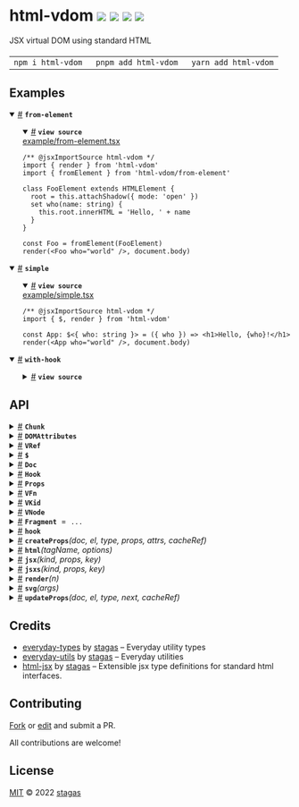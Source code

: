 <h1>
html-vdom <a href="https://npmjs.org/package/html-vdom"><img src="https://img.shields.io/badge/npm-v2.2.0-F00.svg?colorA=000"/></a> <a href="src"><img src="https://img.shields.io/badge/loc-507-FFF.svg?colorA=000"/></a> <a href="https://cdn.jsdelivr.net/npm/html-vdom@2.2.0/dist/html-vdom.min.js"><img src="https://img.shields.io/badge/brotli-2.3K-333.svg?colorA=000"/></a> <a href="LICENSE"><img src="https://img.shields.io/badge/license-MIT-F0B.svg?colorA=000"/></a>
</h1>

<p></p>

JSX virtual DOM using standard HTML

<h4>
<table><tr><td title="Triple click to select and copy paste">
<code>npm i html-vdom </code>
</td><td title="Triple click to select and copy paste">
<code>pnpm add html-vdom </code>
</td><td title="Triple click to select and copy paste">
<code>yarn add html-vdom</code>
</td></tr></table>
</h4>

## Examples

<details id="example$from-element" title="from-element" open><summary><span><a href="#example$from-element">#</a></span>  <code><strong>from-element</strong></code></summary>  <ul>    <details id="source$from-element" title="from-element source code" open><summary><span><a href="#source$from-element">#</a></span>  <code><strong>view source</strong></code></summary>  <a href="example/from-element.tsx">example/from-element.tsx</a>  <p>

```tsx
/** @jsxImportSource html-vdom */
import { render } from 'html-vdom'
import { fromElement } from 'html-vdom/from-element'

class FooElement extends HTMLElement {
  root = this.attachShadow({ mode: 'open' })
  set who(name: string) {
    this.root.innerHTML = 'Hello, ' + name
  }
}

const Foo = fromElement(FooElement)
render(<Foo who="world" />, document.body)
```

</p>
</details></ul></details><details id="example$simple" title="simple" open><summary><span><a href="#example$simple">#</a></span>  <code><strong>simple</strong></code></summary>  <ul>    <details id="source$simple" title="simple source code" open><summary><span><a href="#source$simple">#</a></span>  <code><strong>view source</strong></code></summary>  <a href="example/simple.tsx">example/simple.tsx</a>  <p>

```tsx
/** @jsxImportSource html-vdom */
import { $, render } from 'html-vdom'

const App: $<{ who: string }> = ({ who }) => <h1>Hello, {who}!</h1>
render(<App who="world" />, document.body)
```

</p>
</details></ul></details><details id="example$with-hook" title="with-hook" open><summary><span><a href="#example$with-hook">#</a></span>  <code><strong>with-hook</strong></code></summary>  <ul>    <details id="source$with-hook" title="with-hook source code" ><summary><span><a href="#source$with-hook">#</a></span>  <code><strong>view source</strong></code></summary>  <a href="example/with-hook.tsx">example/with-hook.tsx</a>  <p>

```tsx
/** @jsxImportSource html-vdom */
import { $, Hook, hook, render } from 'html-vdom'

let greeting = 'Hello'
let update: Hook

const App: $<{ who: string }> = ({ who }) => {
  update = hook
  return <h1>{greeting}, {who}!</h1>
}

render(<App who="world" />, document.body)

setTimeout(() => {
  greeting = 'Hiya'
  update()
}, 500)
```

</p>
</details></ul></details>

## API

<p>  <details id="Chunk$61" title="Class" ><summary><span><a href="#Chunk$61">#</a></span>  <code><strong>Chunk</strong></code>    </summary>  <a href="src/jsx-runtime.ts#L126">src/jsx-runtime.ts#L126</a>  <ul>        <p>  <details id="constructor$62" title="Constructor" ><summary><span><a href="#constructor$62">#</a></span>  <code><strong>constructor</strong></code><em>(arrayLength)</em>    </summary>    <ul>    <p>  <details id="new Chunk$63" title="ConstructorSignature" ><summary><span><a href="#new Chunk$63">#</a></span>  <code><strong>new Chunk</strong></code><em>()</em>    </summary>    <ul><p><a href="#Chunk$61">Chunk</a></p>      <p>  <details id="arrayLength$64" title="Parameter" ><summary><span><a href="#arrayLength$64">#</a></span>  <code><strong>arrayLength</strong></code>    </summary>    <ul><p>number</p>        </ul></details></p>  </ul></details></p>    </ul></details><details id="dom$66" title="Property" ><summary><span><a href="#dom$66">#</a></span>  <code><strong>dom</strong></code>  <span><span>&nbsp;=&nbsp;</span>  <code>[]</code></span>  </summary>  <a href="src/jsx-runtime.ts#L128">src/jsx-runtime.ts#L128</a>  <ul><p><span>El</span>  []</p>        </ul></details><details id="firstChild$65" title="Property" ><summary><span><a href="#firstChild$65">#</a></span>  <code><strong>firstChild</strong></code>    </summary>  <a href="src/jsx-runtime.ts#L127">src/jsx-runtime.ts#L127</a>  <ul><p>any</p>        </ul></details><details id="last$67" title="Accessor" ><summary><span><a href="#last$67">#</a></span>  <code><strong>last</strong></code>    </summary>  <a href="src/jsx-runtime.ts#L129">src/jsx-runtime.ts#L129</a>  <ul>        </ul></details><details id="nextSibling$69" title="Accessor" ><summary><span><a href="#nextSibling$69">#</a></span>  <code><strong>nextSibling</strong></code>    </summary>  <a href="src/jsx-runtime.ts#L132">src/jsx-runtime.ts#L132</a>  <ul>        </ul></details><details id="after$74" title="Method" ><summary><span><a href="#after$74">#</a></span>  <code><strong>after</strong></code><em>(x)</em>    </summary>  <a href="src/jsx-runtime.ts#L141">src/jsx-runtime.ts#L141</a>  <ul>    <p>    <details id="x$76" title="Parameter" ><summary><span><a href="#x$76">#</a></span>  <code><strong>x</strong></code>    </summary>    <ul><p><span>Node</span></p>        </ul></details>  <p><strong>after</strong><em>(x)</em>  &nbsp;=&gt;  <ul>void</ul></p></p>    </ul></details><details id="appendChild$71" title="Method" ><summary><span><a href="#appendChild$71">#</a></span>  <code><strong>appendChild</strong></code><em>(x)</em>    </summary>  <a href="src/jsx-runtime.ts#L138">src/jsx-runtime.ts#L138</a>  <ul>    <p>    <details id="x$73" title="Parameter" ><summary><span><a href="#x$73">#</a></span>  <code><strong>x</strong></code>    </summary>    <ul><p>any</p>        </ul></details>  <p><strong>appendChild</strong><em>(x)</em>  &nbsp;=&gt;  <ul>void</ul></p></p>    </ul></details><details id="remove$79" title="Method" ><summary><span><a href="#remove$79">#</a></span>  <code><strong>remove</strong></code><em>()</em>    </summary>  <a href="src/jsx-runtime.ts#L147">src/jsx-runtime.ts#L147</a>  <ul>    <p>      <p><strong>remove</strong><em>()</em>  &nbsp;=&gt;  <ul>void</ul></p></p>    </ul></details><details id="removeChild$81" title="Method" ><summary><span><a href="#removeChild$81">#</a></span>  <code><strong>removeChild</strong></code><em>(x)</em>    </summary>  <a href="src/jsx-runtime.ts#L154">src/jsx-runtime.ts#L154</a>  <ul>    <p>    <details id="x$83" title="Parameter" ><summary><span><a href="#x$83">#</a></span>  <code><strong>x</strong></code>    </summary>    <ul><p>any</p>        </ul></details>  <p><strong>removeChild</strong><em>(x)</em>  &nbsp;=&gt;  <ul>void</ul></p></p>    </ul></details><details id="save$77" title="Method" ><summary><span><a href="#save$77">#</a></span>  <code><strong>save</strong></code><em>()</em>    </summary>  <a href="src/jsx-runtime.ts#L144">src/jsx-runtime.ts#L144</a>  <ul>    <p>      <p><strong>save</strong><em>()</em>  &nbsp;=&gt;  <ul>void</ul></p></p>    </ul></details></p></ul></details><details id="DOMAttributes$109" title="Interface" ><summary><span><a href="#DOMAttributes$109">#</a></span>  <code><strong>DOMAttributes</strong></code>    </summary>  <a href="src/jsx-runtime.ts#L10">src/jsx-runtime.ts#L10</a>  <ul>        <p>  <details id="innerHTML$123" title="Property" ><summary><span><a href="#innerHTML$123">#</a></span>  <code><strong>innerHTML</strong></code>     &ndash; Sets the <code>innerHTML</code> of an element to the <strong>exact</strong> string <strong>without</strong> escaping.</summary>  <a href="src/jsx-runtime.ts#L65">src/jsx-runtime.ts#L65</a>  <ul><p>string</p>        </ul></details><details id="onref$112" title="Method" ><summary><span><a href="#onref$112">#</a></span>  <code><strong>onref</strong></code><em>(el)</em>     &ndash; Custom hook for when element is created.</summary>  <a href="src/jsx-runtime.ts#L49">src/jsx-runtime.ts#L49</a>  <ul>    <p>    <details id="el$114" title="Parameter" ><summary><span><a href="#el$114">#</a></span>  <code><strong>el</strong></code>    </summary>    <ul><p>any</p>        </ul></details>  <p><strong>onref</strong><em>(el)</em>  &nbsp;=&gt;  <ul>void | <details id="__type$115" title="Function" ><summary><span><a href="#__type$115">#</a></span>  <em>()</em>    </summary>    <ul>    <p>      <p><strong></strong><em>()</em>  &nbsp;=&gt;  <ul>void</ul></p></p>    </ul></details></ul></p></p>    </ul></details><details id="onunref$117" title="Method" ><summary><span><a href="#onunref$117">#</a></span>  <code><strong>onunref</strong></code><em>(el)</em>     &ndash; Custom hook for when element is removed.</summary>  <a href="src/jsx-runtime.ts#L54">src/jsx-runtime.ts#L54</a>  <ul>    <p>    <details id="el$119" title="Parameter" ><summary><span><a href="#el$119">#</a></span>  <code><strong>el</strong></code>    </summary>    <ul><p>any</p>        </ul></details>  <p><strong>onunref</strong><em>(el)</em>  &nbsp;=&gt;  <ul>void | <details id="__type$120" title="Function" ><summary><span><a href="#__type$120">#</a></span>  <em>()</em>    </summary>    <ul>    <p>      <p><strong></strong><em>()</em>  &nbsp;=&gt;  <ul>void</ul></p></p>    </ul></details></ul></p></p>    </ul></details></p></ul></details><details id="VRef$31" title="Interface" ><summary><span><a href="#VRef$31">#</a></span>  <code><strong>VRef</strong></code>    </summary>  <a href="src/jsx-runtime.ts#L77">src/jsx-runtime.ts#L77</a>  <ul>        <p>  <details id="current$32" title="Property" ><summary><span><a href="#current$32">#</a></span>  <code><strong>current</strong></code>    </summary>  <a href="src/jsx-runtime.ts#L78">src/jsx-runtime.ts#L78</a>  <ul><p><code>null</code> | void | <a href="#T$33">T</a></p>        </ul></details></p></ul></details><details id="$$24" title="TypeAlias" ><summary><span><a href="#$$24">#</a></span>  <code><strong>$</strong></code>    </summary>  <a href="src/jsx-runtime.ts#L75">src/jsx-runtime.ts#L75</a>  <ul><p><details id="__type$25" title="Function" ><summary><span><a href="#__type$25">#</a></span>  <em>(props)</em>    </summary>    <ul>    <p>    <details id="props$27" title="Parameter" ><summary><span><a href="#props$27">#</a></span>  <code><strong>props</strong></code>    </summary>    <ul><p><a href="#T$30">T</a> &amp; {<p>  <details id="children$29" title="Property" ><summary><span><a href="#children$29">#</a></span>  <code><strong>children</strong></code>    </summary>  <a href="src/jsx-runtime.ts#L75">src/jsx-runtime.ts#L75</a>  <ul><p>any</p>        </ul></details></p>}</p>        </ul></details>  <p><strong></strong><em>(props)</em>  &nbsp;=&gt;  <ul><span>JSX.Element</span></ul></p></p>    </ul></details></p>        </ul></details><details id="Doc$34" title="TypeAlias" ><summary><span><a href="#Doc$34">#</a></span>  <code><strong>Doc</strong></code>    </summary>  <a href="src/jsx-runtime.ts#L82">src/jsx-runtime.ts#L82</a>  <ul><p><details id="__type$35" title="Function" ><summary><span><a href="#__type$35">#</a></span>  <em>(tag, opts)</em>    </summary>    <ul>    <p>    <details id="tag$37" title="Parameter" ><summary><span><a href="#tag$37">#</a></span>  <code><strong>tag</strong></code>    </summary>    <ul><p>string</p>        </ul></details><details id="opts$38" title="Parameter" ><summary><span><a href="#opts$38">#</a></span>  <code><strong>opts</strong></code>    </summary>    <ul><p><span>ElementCreationOptions</span></p>        </ul></details>  <p><strong></strong><em>(tag, opts)</em>  &nbsp;=&gt;  <ul><span>Element</span></ul></p></p>    </ul></details></p>        </ul></details><details id="Hook$44" title="TypeAlias" ><summary><span><a href="#Hook$44">#</a></span>  <code><strong>Hook</strong></code>    </summary>  <a href="src/jsx-runtime.ts#L98">src/jsx-runtime.ts#L98</a>  <ul><p><span>Fn</span> &amp; {<p>  <details id="fn$46" title="Property" ><summary><span><a href="#fn$46">#</a></span>  <code><strong>fn</strong></code>    </summary>  <a href="src/jsx-runtime.ts#L98">src/jsx-runtime.ts#L98</a>  <ul><p><span>Fn</span></p>        </ul></details><details id="onremove$47" title="Property" ><summary><span><a href="#onremove$47">#</a></span>  <code><strong>onremove</strong></code>    </summary>  <a href="src/jsx-runtime.ts#L98">src/jsx-runtime.ts#L98</a>  <ul><p><span>Fn</span></p>        </ul></details></p>} &amp; <span>Record</span>&lt;string, any&gt;</p>        </ul></details><details id="Props$48" title="TypeAlias" ><summary><span><a href="#Props$48">#</a></span>  <code><strong>Props</strong></code>    </summary>  <a href="src/jsx-runtime.ts#L99">src/jsx-runtime.ts#L99</a>  <ul><p><span>Record</span>&lt;string, any&gt;</p>        </ul></details><details id="VFn$39" title="TypeAlias" ><summary><span><a href="#VFn$39">#</a></span>  <code><strong>VFn</strong></code>    </summary>  <a href="src/jsx-runtime.ts#L83">src/jsx-runtime.ts#L83</a>  <ul><p><details id="__type$40" title="Function" ><summary><span><a href="#__type$40">#</a></span>  <em>(props)</em>    </summary>    <ul>    <p>    <details id="props$42" title="Parameter" ><summary><span><a href="#props$42">#</a></span>  <code><strong>props</strong></code>    </summary>    <ul><p>any</p>        </ul></details>  <p><strong></strong><em>(props)</em>  &nbsp;=&gt;  <ul><a href="#VKid$43">VKid</a></ul></p></p>    </ul></details></p>        </ul></details><details id="VKid$43" title="TypeAlias" ><summary><span><a href="#VKid$43">#</a></span>  <code><strong>VKid</strong></code>    </summary>  <a href="src/jsx-runtime.ts#L84">src/jsx-runtime.ts#L84</a>  <ul><p><span>VKids</span> | <a href="#VNode$84">VNode</a>&lt;any&gt; | string | number | boolean | <code>null</code> | undefined | void</p>        </ul></details><details id="VNode$84" title="TypeAlias" ><summary><span><a href="#VNode$84">#</a></span>  <code><strong>VNode</strong></code>    </summary>  <a href="src/jsx-runtime.ts#L100">src/jsx-runtime.ts#L100</a>  <ul><p>{<p>  <details id="hook$89" title="Property" ><summary><span><a href="#hook$89">#</a></span>  <code><strong>hook</strong></code>    </summary>  <a href="src/jsx-runtime.ts#L104">src/jsx-runtime.ts#L104</a>  <ul><p><a href="#Hook$44">Hook</a></p>        </ul></details><details id="keep$90" title="Property" ><summary><span><a href="#keep$90">#</a></span>  <code><strong>keep</strong></code>    </summary>  <a href="src/jsx-runtime.ts#L105">src/jsx-runtime.ts#L105</a>  <ul><p>boolean</p>        </ul></details><details id="key$88" title="Property" ><summary><span><a href="#key$88">#</a></span>  <code><strong>key</strong></code>    </summary>  <a href="src/jsx-runtime.ts#L103">src/jsx-runtime.ts#L103</a>  <ul><p>string</p>        </ul></details><details id="kind$86" title="Property" ><summary><span><a href="#kind$86">#</a></span>  <code><strong>kind</strong></code>    </summary>  <a href="src/jsx-runtime.ts#L101">src/jsx-runtime.ts#L101</a>  <ul><p><a href="#T$93">T</a></p>        </ul></details><details id="props$87" title="Property" ><summary><span><a href="#props$87">#</a></span>  <code><strong>props</strong></code>    </summary>  <a href="src/jsx-runtime.ts#L102">src/jsx-runtime.ts#L102</a>  <ul><p><a href="#Props$48">Props</a></p>        </ul></details><details id="onunref$91" title="Method" ><summary><span><a href="#onunref$91">#</a></span>  <code><strong>onunref</strong></code><em>()</em>    </summary>  <a href="src/jsx-runtime.ts#L106">src/jsx-runtime.ts#L106</a>  <ul>    <p>      <p><strong>onunref</strong><em>()</em>  &nbsp;=&gt;  <ul>void</ul></p></p>    </ul></details></p>}</p>        </ul></details><details id="Fragment$49" title="Variable" ><summary><span><a href="#Fragment$49">#</a></span>  <code><strong>Fragment</strong></code>  <span><span>&nbsp;=&nbsp;</span>  <code>...</code></span>  </summary>  <a href="src/jsx-runtime.ts#L109">src/jsx-runtime.ts#L109</a>  <ul><p>typeof   <a href="#Fragment$49">Fragment</a></p>        </ul></details><details id="hook$60" title="Variable" ><summary><span><a href="#hook$60">#</a></span>  <code><strong>hook</strong></code>    </summary>  <a href="src/jsx-runtime.ts#L116">src/jsx-runtime.ts#L116</a>  <ul><p><a href="#Hook$44">Hook</a></p>        </ul></details><details id="createProps$9" title="Function" ><summary><span><a href="#createProps$9">#</a></span>  <code><strong>createProps</strong></code><em>(doc, el, type, props, attrs, cacheRef)</em>    </summary>  <a href="src/props.ts#L102">src/props.ts#L102</a>  <ul>    <p>    <details id="doc$11" title="Parameter" ><summary><span><a href="#doc$11">#</a></span>  <code><strong>doc</strong></code>    </summary>    <ul><p><a href="#Doc$34">Doc</a></p>        </ul></details><details id="el$12" title="Parameter" ><summary><span><a href="#el$12">#</a></span>  <code><strong>el</strong></code>    </summary>    <ul><p><span>Element</span></p>        </ul></details><details id="type$13" title="Parameter" ><summary><span><a href="#type$13">#</a></span>  <code><strong>type</strong></code>    </summary>    <ul><p>string</p>        </ul></details><details id="props$14" title="Parameter" ><summary><span><a href="#props$14">#</a></span>  <code><strong>props</strong></code>  <span><span>&nbsp;=&nbsp;</span>  <code>{}</code></span>  </summary>    <ul><p><a href="#Props$48">Props</a></p>        </ul></details><details id="attrs$15" title="Parameter" ><summary><span><a href="#attrs$15">#</a></span>  <code><strong>attrs</strong></code>  <span><span>&nbsp;=&nbsp;</span>  <code>{}</code></span>  </summary>    <ul><p><span>Record</span>&lt;string, <span>Attr</span>&gt;</p>        </ul></details><details id="cacheRef$16" title="Parameter" ><summary><span><a href="#cacheRef$16">#</a></span>  <code><strong>cacheRef</strong></code>  <span><span>&nbsp;=&nbsp;</span>  <code>el</code></span>  </summary>    <ul><p>object</p>        </ul></details>  <p><strong>createProps</strong><em>(doc, el, type, props, attrs, cacheRef)</em>  &nbsp;=&gt;  <ul>void</ul></p></p>    </ul></details><details id="html$94" title="Function" ><summary><span><a href="#html$94">#</a></span>  <code><strong>html</strong></code><em>(tagName, options)</em>    </summary>  <a href="src/jsx-runtime.ts#L165">src/jsx-runtime.ts#L165</a>  <ul>    <p>    <details id="tagName$97" title="Parameter" ><summary><span><a href="#tagName$97">#</a></span>  <code><strong>tagName</strong></code>    </summary>    <ul><p><a href="#K$96">K</a></p>        </ul></details><details id="options$98" title="Parameter" ><summary><span><a href="#options$98">#</a></span>  <code><strong>options</strong></code>    </summary>    <ul><p><span>ElementCreationOptions</span></p>        </ul></details>  <p><strong>html</strong>&lt;<span>K</span>&gt;<em>(tagName, options)</em>  &nbsp;=&gt;  <ul><span>HTMLElementTagNameMap</span>  [<a href="#K$96">K</a>]</ul></p>  <details id="tagName$101" title="Parameter" ><summary><span><a href="#tagName$101">#</a></span>  <code><strong>tagName</strong></code>    </summary>    <ul><p><a href="#K$100">K</a></p>        </ul></details><details id="options$102" title="Parameter" ><summary><span><a href="#options$102">#</a></span>  <code><strong>options</strong></code>    </summary>    <ul><p><span>ElementCreationOptions</span></p>        </ul></details>  <p><strong>html</strong>&lt;<span>K</span>&gt;<em>(tagName, options)</em>  &nbsp;=&gt;  <ul><span>HTMLElementDeprecatedTagNameMap</span>  [<a href="#K$100">K</a>]</ul></p>  <details id="tagName$104" title="Parameter" ><summary><span><a href="#tagName$104">#</a></span>  <code><strong>tagName</strong></code>    </summary>    <ul><p>string</p>        </ul></details><details id="options$105" title="Parameter" ><summary><span><a href="#options$105">#</a></span>  <code><strong>options</strong></code>    </summary>    <ul><p><span>ElementCreationOptions</span></p>        </ul></details>  <p><strong>html</strong><em>(tagName, options)</em>  &nbsp;=&gt;  <ul><span>HTMLElement</span></ul></p></p>    </ul></details><details id="jsx$50" title="Function" ><summary><span><a href="#jsx$50">#</a></span>  <code><strong>jsx</strong></code><em>(kind, props, key)</em>    </summary>  <a href="src/jsx-runtime.ts#L110">src/jsx-runtime.ts#L110</a>  <ul>    <p>    <details id="kind$52" title="Parameter" ><summary><span><a href="#kind$52">#</a></span>  <code><strong>kind</strong></code>    </summary>    <ul><p>any</p>        </ul></details><details id="props$53" title="Parameter" ><summary><span><a href="#props$53">#</a></span>  <code><strong>props</strong></code>    </summary>    <ul><p>any</p>        </ul></details><details id="key$54" title="Parameter" ><summary><span><a href="#key$54">#</a></span>  <code><strong>key</strong></code>    </summary>    <ul><p>any</p>        </ul></details>  <p><strong>jsx</strong><em>(kind, props, key)</em>  &nbsp;=&gt;  <ul><a href="#VKid$43">VKid</a></ul></p></p>    </ul></details><details id="jsxs$55" title="Function" ><summary><span><a href="#jsxs$55">#</a></span>  <code><strong>jsxs</strong></code><em>(kind, props, key)</em>    </summary>  <a href="src/jsx-runtime.ts#L114">src/jsx-runtime.ts#L114</a>  <ul>    <p>    <details id="kind$57" title="Parameter" ><summary><span><a href="#kind$57">#</a></span>  <code><strong>kind</strong></code>    </summary>    <ul><p>any</p>        </ul></details><details id="props$58" title="Parameter" ><summary><span><a href="#props$58">#</a></span>  <code><strong>props</strong></code>    </summary>    <ul><p>any</p>        </ul></details><details id="key$59" title="Parameter" ><summary><span><a href="#key$59">#</a></span>  <code><strong>key</strong></code>    </summary>    <ul><p>any</p>        </ul></details>  <p><strong>jsxs</strong><em>(kind, props, key)</em>  &nbsp;=&gt;  <ul><a href="#VKid$43">VKid</a></ul></p></p>    </ul></details><details id="render$1" title="Function" ><summary><span><a href="#render$1">#</a></span>  <code><strong>render</strong></code><em>(n)</em>    </summary>  <a href="src/jsx-runtime.ts#L178">src/jsx-runtime.ts#L178</a>  <ul>    <p>    <details id="n$3" title="Parameter" ><summary><span><a href="#n$3">#</a></span>  <code><strong>n</strong></code>    </summary>    <ul><p><a href="#VKid$43">VKid</a></p>        </ul></details>  <p><strong>render</strong><em>(n)</em>  &nbsp;=&gt;  <ul><span>DocumentFragment</span></ul></p>  <details id="n$5" title="Parameter" ><summary><span><a href="#n$5">#</a></span>  <code><strong>n</strong></code>    </summary>    <ul><p><a href="#VKid$43">VKid</a></p>        </ul></details><details id="el$6" title="Parameter" ><summary><span><a href="#el$6">#</a></span>  <code><strong>el</strong></code>    </summary>    <ul><p><span>TargetEl</span></p>        </ul></details><details id="doc$7" title="Parameter" ><summary><span><a href="#doc$7">#</a></span>  <code><strong>doc</strong></code>    </summary>    <ul><p><a href="#Doc$34">Doc</a></p>        </ul></details><details id="withNull$8" title="Parameter" ><summary><span><a href="#withNull$8">#</a></span>  <code><strong>withNull</strong></code>    </summary>    <ul><p>boolean</p>        </ul></details>  <p><strong>render</strong><em>(n, el, doc, withNull)</em>  &nbsp;=&gt;  <ul><span>TargetEl</span></ul></p></p>    </ul></details><details id="svg$106" title="Function" ><summary><span><a href="#svg$106">#</a></span>  <code><strong>svg</strong></code><em>(args)</em>    </summary>  <a href="src/jsx-runtime.ts#L166">src/jsx-runtime.ts#L166</a>  <ul>    <p>    <details id="args$108" title="Parameter" ><summary><span><a href="#args$108">#</a></span>  <code><strong>args</strong></code>    </summary>    <ul><p>[  named-tuple-member, named-tuple-member  ]</p>        </ul></details>  <p><strong>svg</strong><em>(args)</em>  &nbsp;=&gt;  <ul><span>Element</span></ul></p></p>    </ul></details><details id="updateProps$17" title="Function" ><summary><span><a href="#updateProps$17">#</a></span>  <code><strong>updateProps</strong></code><em>(doc, el, type, next, cacheRef)</em>    </summary>  <a href="src/props.ts#L114">src/props.ts#L114</a>  <ul>    <p>    <details id="doc$19" title="Parameter" ><summary><span><a href="#doc$19">#</a></span>  <code><strong>doc</strong></code>    </summary>    <ul><p><a href="#Doc$34">Doc</a></p>        </ul></details><details id="el$20" title="Parameter" ><summary><span><a href="#el$20">#</a></span>  <code><strong>el</strong></code>    </summary>    <ul><p><span>Element</span></p>        </ul></details><details id="type$21" title="Parameter" ><summary><span><a href="#type$21">#</a></span>  <code><strong>type</strong></code>    </summary>    <ul><p>string</p>        </ul></details><details id="next$22" title="Parameter" ><summary><span><a href="#next$22">#</a></span>  <code><strong>next</strong></code>  <span><span>&nbsp;=&nbsp;</span>  <code>{}</code></span>  </summary>    <ul><p><a href="#Props$48">Props</a></p>        </ul></details><details id="cacheRef$23" title="Parameter" ><summary><span><a href="#cacheRef$23">#</a></span>  <code><strong>cacheRef</strong></code>  <span><span>&nbsp;=&nbsp;</span>  <code>el</code></span>  </summary>    <ul><p>object</p>        </ul></details>  <p><strong>updateProps</strong><em>(doc, el, type, next, cacheRef)</em>  &nbsp;=&gt;  <ul>void</ul></p></p>    </ul></details></p>

## Credits

- [everyday-types](https://npmjs.org/package/everyday-types) by [stagas](https://github.com/stagas) &ndash; Everyday utility types
- [everyday-utils](https://npmjs.org/package/everyday-utils) by [stagas](https://github.com/stagas) &ndash; Everyday utilities
- [html-jsx](https://npmjs.org/package/html-jsx) by [stagas](https://github.com/stagas) &ndash; Extensible jsx type definitions for standard html interfaces.

## Contributing

[Fork](https://github.com/stagas/html-vdom/fork) or [edit](https://github.dev/stagas/html-vdom) and submit a PR.

All contributions are welcome!

## License

<a href="LICENSE">MIT</a> &copy; 2022 [stagas](https://github.com/stagas)
